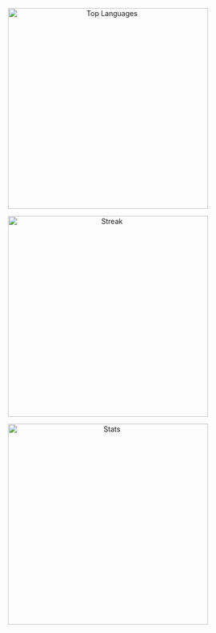 <p align="center">
  <img src="https://github-readme-stats.vercel.app/api/top-langs/?username=JoaoBitelo&theme=tokyonight&show_icons=true&hide_border=true&layout=compact" 
      alt="Top Languages"
      width="400" />
</p>
<p align="center">
  <img src="https://github-readme-streak-stats.herokuapp.com/?user=JoaoBitelo&theme=tokyonight&hide_border=true"
     alt="Streak"
     width="400" />
</p>
<p align="center">
  <img src="https://github-readme-stats.vercel.app/api?username=JoaoBitelo&theme=tokyonight&show_icons=true&hide_border=true&count_private=true"
     alt="Stats"
     width="400" />
</p>
